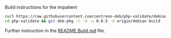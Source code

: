 Build instructions for the impatient


```bash
curl https://raw.githubusercontent.com/centreon-deb/php-validate/debian/bootstrap | sh
cd php-validate && git deb-pkg -C -U -u 0.8.5 -d origin/debian build
```

Further instruction in the [README.Build.md](README.Build.md) file.
